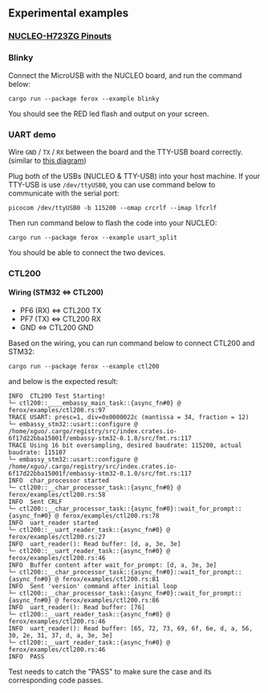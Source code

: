 ## Experimental examples

### [NUCLEO-H723ZG Pinouts](https://os.mbed.com/platforms/ST-Nucleo-H743ZI2/)

### Blinky
Connect the MicroUSB with the NUCLEO board, and run the command below:
```
cargo run --package ferox --example blinky
```

You should see the RED led flash and output on your screen.

### UART demo
Wire `GND` / `TX` / `RX` between the board and the TTY-USB board correctly. (similar to [this diagram](https://microcontrollerslab.com/wp-content/uploads/2021/12/STM32-with-FTDI-programmer-connection-diagram.jpg))

Plug both of the USBs (NUCLEO & TTY-USB) into your host machine. If your TTY-USB is use `/dev/ttyUSB0`, you can use command below to communicate with the serial port:
```
picocom /dev/ttyUSB0 -b 115200 --omap crcrlf --imap lfcrlf
```

Then run command below to flash the code into your NUCLEO:
```
cargo run --package ferox --example usart_split
```

You should be able to connect the two devices.

### CTL200

#### Wiring (STM32 <=> CTL200)
- PF6 (RX) <=> CTL200 TX
- PF7 (TX) <=> CTL200 RX
- GND <=> CTL200 GND

Based on the wiring, you can run command below to connect CTL200 and STM32:
```shell
cargo run --package ferox --example ctl200
```

and below is the expected result:
```
INFO  CTL200 Test Starting!
└─ ctl200::____embassy_main_task::{async_fn#0} @ ferox/examples/ctl200.rs:97  
TRACE USART: presc=1, div=0x0000022c (mantissa = 34, fraction = 12)
└─ embassy_stm32::usart::configure @ /home/xguo/.cargo/registry/src/index.crates.io-6f17d22bba15001f/embassy-stm32-0.1.0/src/fmt.rs:117 
TRACE Using 16 bit oversampling, desired baudrate: 115200, actual baudrate: 115107
└─ embassy_stm32::usart::configure @ /home/xguo/.cargo/registry/src/index.crates.io-6f17d22bba15001f/embassy-stm32-0.1.0/src/fmt.rs:117 
INFO  char_processor started
└─ ctl200::__char_processor_task::{async_fn#0} @ ferox/examples/ctl200.rs:58  
INFO  Sent CRLF
└─ ctl200::__char_processor_task::{async_fn#0}::wait_for_prompt::{async_fn#0} @ ferox/examples/ctl200.rs:78  
INFO  uart_reader started
└─ ctl200::__uart_reader_task::{async_fn#0} @ ferox/examples/ctl200.rs:27  
INFO  uart_reader(): Read buffer: [d, a, 3e, 3e]
└─ ctl200::__uart_reader_task::{async_fn#0} @ ferox/examples/ctl200.rs:46  
INFO  Buffer content after wait_for_prompt: [d, a, 3e, 3e]
└─ ctl200::__char_processor_task::{async_fn#0}::wait_for_prompt::{async_fn#0} @ ferox/examples/ctl200.rs:81  
INFO  Sent 'version' command after initial loop
└─ ctl200::__char_processor_task::{async_fn#0}::wait_for_prompt::{async_fn#0} @ ferox/examples/ctl200.rs:86  
INFO  uart_reader(): Read buffer: [76]
└─ ctl200::__uart_reader_task::{async_fn#0} @ ferox/examples/ctl200.rs:46  
INFO  uart_reader(): Read buffer: [65, 72, 73, 69, 6f, 6e, d, a, 56, 30, 2e, 31, 37, d, a, 3e, 3e]
└─ ctl200::__uart_reader_task::{async_fn#0} @ ferox/examples/ctl200.rs:46  
INFO  PASS
```

Test needs to catch the "PASS" to make sure the case and its corresponding code passes.
